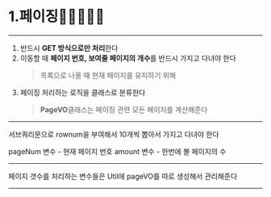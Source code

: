 # 1.페이징🤔🤔🤔🤔🤔

---

1. 반드시 **GET 방식으로만 처리**한다
2. 이동할 때 **페이지 번호, 보여줄 페이지의 개수**를 반드시 가지고 다녀야 한다
   > 목록으로 나올 때 현재 페이지를 유지하기 위해
3. 페이징 처리하는 로직을 클래스로 분류한다
   > **PageVO**클래스는 페이징 관련 모든 페이지를 계산해준다

---

서브쿼리문으로 rownum을 부여해서 10개씩 뽑아서 가지고 다녀야 한다

pageNum 변수 - 현재 페이지 번호
amount 변수 - 한번에 볼 페이지의 수

---

페이지 갯수를 처리하는 변수들은
Util에 pageVO를 따로 생성해서 관리해준다

---
